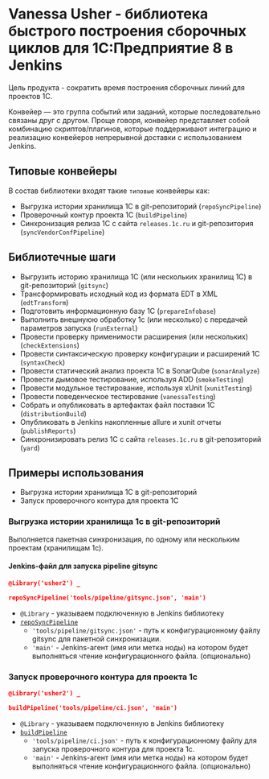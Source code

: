 # Vanessa Usher - библиотека быстрого построения сборочных циклов для 1С:Предприятие 8 в Jenkins

Цель продукта - сократить время построения сборочных линий для проектов 1C.

Конвейер — это группа событий или заданий, которые последовательно связаны друг с другом. Проще говоря, 
конвейер представляет собой комбинацию скриптов/плагинов, которые поддерживают интеграцию и реализацию конвейеров 
непрерывной доставки с использованием Jenkins.

## Типовые конвейеры

В состав библиотеки входят такие `типовые` конвейеры как:

* Выгрузка истории хранилища 1С в git-репозиторий (`repoSyncPipeline`)
* Проверочный контур проекта 1С (`buildPipeline`)
* Синхронизация релиза 1С с сайта `releases.1c.ru` и git-репозитория (`syncVendorConfPipeline`)

## Библиотечные шаги

* Выгрузить историю хранилища 1С (или нескольких хранилищ 1С) в git-репозиторий (`gitsync`)
* Трансформировать исходный код из формата EDT в XML (`edtTransform`)
* Подготовить информационную базу 1С (`prepareInfobase`)
* Выполнить внешнуюю обработку 1с (или несколько) с передачей параметров запуска (`runExternal`)
* Провести проверку применимости расширения (или нескольких) (`checkExtensions`)
* Провести синтаксическую проверку конфигурации и расширений 1С (`syntaxCheck`)
* Провести статический анализ проекта 1С в SonarQube (`sonarAnalyze`)
* Провести дымовое тестирование, используя ADD (`smokeTesting`)
* Провести модульное тестирование, используя xUnit (`xunitTesting`)
* Провести поведенческое тестирование (`vanessaTesting`)
* Собрать и опубликовать в артефактах файл поставки 1С (`distributionBuild`)
* Опубликовать в Jenkins накопленные allure и xunit отчеты (`publishReports`)
* Синхронизировать релиз 1С с сайта `releases.1c.ru` в git-репозиторий (`yard`)

## Примеры использования

* Выгрузка истории хранилища 1С в git-репозиторий
* Запуск проверочного контура для проекта 1С

### Выгрузка истории хранилища 1с в git-репозиторий

Выполняется пакетная синхронизация, по одному или нескольким проектам (хранилищам 1с).

#### Jenkins-файл для запуска pipeline gitsync

```json
@Library('usher2') _

repoSyncPipeline('tools/pipeline/gitsync.json', 'main')
```

* `@Library` - указываем подключенную в Jenkins библиотеку
* [`repoSyncPipeline`](../docs/pipeline/repoSyncPipeline.md)
  * `'tools/pipeline/gitsync.json'` - путь к конфигурационному файлу gitsync для пакетной синхронизации.
  * `'main'` - Jenkins-агент (имя или метка ноды) на котором будет выполняться чтение конфигурационного файла. (опционально)

### Запуск проверочного контура для проекта 1с

```json
@Library('usher2') _

buildPipeline('tools/pipeline/ci.json', 'main')
```
* `@Library` - указываем подключенную в Jenkins библиотеку
* [`buildPipeline`](../docs/pipeline/buildPipeline.md)
  * `'tools/pipeline/ci.json'` - путь к конфигурационному файлу для запуска проверочного контура для проекта 1с.
  * `'main'` - Jenkins-агент (имя или метка ноды) на котором будет выполняться чтение конфигурационного файла. (опционально)

